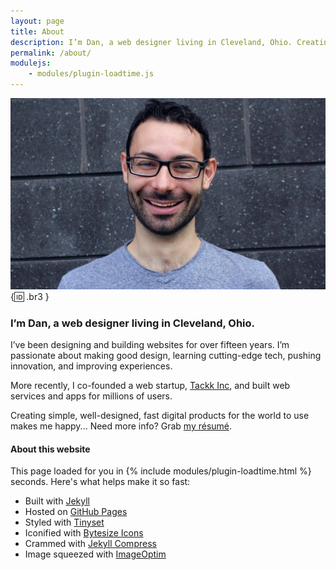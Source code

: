 ```yaml
---
layout: page
title: About
description: I’m Dan, a web designer living in Cleveland, Ohio. Creating simple, well-designed, fast digital products for the world to use makes me happy. 
permalink: /about/
modulejs:
    - modules/plugin-loadtime.js
---
```


![This is me!](/img/about/dan-klammer.jpg){:id: .br3 }

### **I’m Dan, a web designer living in Cleveland, Ohio.**

I’ve been designing and building websites for over fifteen years. I’m passionate about making good design, learning cutting-edge tech, pushing innovation, and improving experiences.

More recently, I co-founded a web startup, [Tackk Inc](/tackk), and built web services and apps for millions of users.

Creating simple, well-designed, fast digital products for the world to use makes me happy... Need more info? Grab [my résumé].


<h4 class="mt5 pt2 bold">About this website</h4>

This page loaded for you in {% include modules/plugin-loadtime.html %} seconds. Here's what helps make it so fast: 

 - Built with [Jekyll]
 - Hosted on [GitHub Pages]
 - Styled with [Tinyset]
 - Iconified with [Bytesize Icons]
 - Crammed with [Jekyll Compress]
 - Image squeezed with [ImageOptim]

[my résumé]: /files/danklammer-resume.pdf
[Jekyll]: https://jekyllrb.com/
[GitHub Pages]: https://pages.github.com/
[Tinyset]: https://github.com/danklammer/tinyset
[Bytesize Icons]: /bytesize-icons/
[Jekyll Compress]: http://jch.penibelst.de/
[ImageOptim]: https://imageoptim.com/